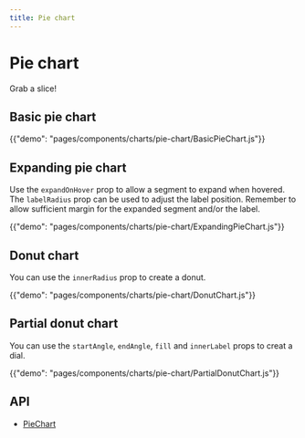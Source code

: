 ```yaml
---
title: Pie chart
---
```


# Pie chart

<p class="description">Grab a slice!</p>

## Basic pie chart

{{"demo": "pages/components/charts/pie-chart/BasicPieChart.js"}}

## Expanding pie chart

Use the `expandOnHover` prop to allow a segment to expand when hovered.
The `labelRadius` prop can be used to adjust the label position. Remember to allow sufficient margin for the expanded segment and/or the label.

{{"demo": "pages/components/charts/pie-chart/ExpandingPieChart.js"}}

## Donut chart

You can use the `innerRadius` prop to create a donut.

{{"demo": "pages/components/charts/pie-chart/DonutChart.js"}}

## Partial donut chart

You can use the `startAngle`, `endAngle`, `fill` and `innerLabel` props to creat a dial.

{{"demo": "pages/components/charts/pie-chart/PartialDonutChart.js"}}

## API

- [PieChart](/api/data-grid/pie-chart-props/)
